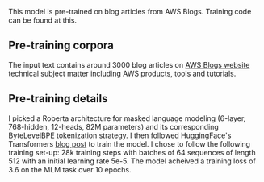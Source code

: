This model is pre-trained on blog articles from AWS Blogs. 
Training code can be found at this.

## Pre-training corpora
The input text contains around 3000 blog articles on [AWS Blogs website](https://aws.amazon.com/blogs/) technical subject matter including AWS products, tools and tutorials. 

## Pre-training details
I picked a Roberta architecture for masked language modeling (6-layer, 768-hidden, 12-heads, 82M parameters) and its corresponding ByteLevelBPE tokenization strategy. I then followed HuggingFace's Transformers [blog post](https://huggingface.co/blog/how-to-train) to train the model.
I chose to follow the following training set-up: 28k training steps with batches of 64 sequences of length 512 with an initial learning rate 5e-5. The model acheived a training loss of 3.6 on the MLM task over 10 epochs.
